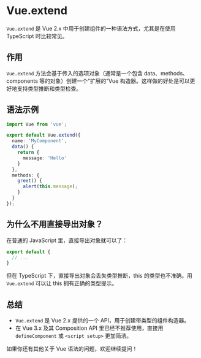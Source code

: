 # Vue.extend

`Vue.extend` 是 Vue 2.x 中用于创建组件的一种语法方式，尤其是在使用 TypeScript 时比较常见。

## 作用
`Vue.extend` 方法会基于传入的选项对象（通常是一个包含 data、methods、components 等的对象）创建一个“扩展的”Vue 构造器。这样做的好处是可以更好地支持类型推断和类型检查。

## 语法示例
```ts
import Vue from 'vue';

export default Vue.extend({
  name: 'MyComponent',
  data() {
    return {
      message: 'Hello'
    }
  },
  methods: {
    greet() {
      alert(this.message);
    }
  }
});
```

## 为什么不用直接导出对象？
在普通的 JavaScript 里，直接导出对象就可以了：
```js
export default {
  // ...
}
```
但在 TypeScript 下，直接导出对象会丢失类型推断，this 的类型也不准确。用 `Vue.extend` 可以让 this 拥有正确的类型提示。

## 总结
- `Vue.extend` 是 Vue 2.x 提供的一个 API，用于创建带类型的组件构造器。
- 在 Vue 3.x 及其 Composition API 里已经不推荐使用，直接用 `defineComponent` 或 `<script setup>` 更加简洁。

如果你还有其他关于 Vue 语法的问题，欢迎继续提问！